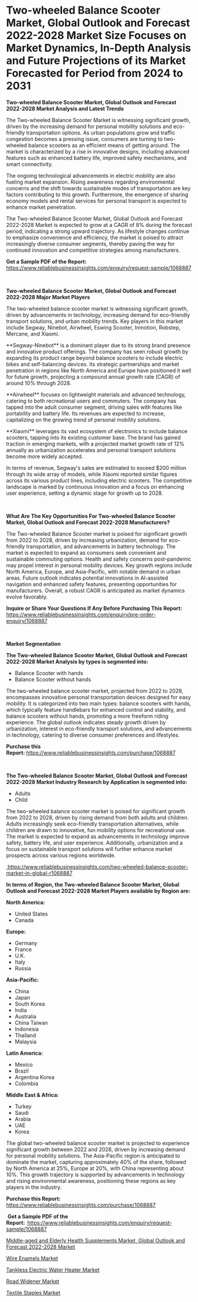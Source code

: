 <p><h1>Two-wheeled Balance Scooter Market, Global Outlook and Forecast 2022-2028 Market Size Focuses on Market Dynamics, In-Depth Analysis and Future Projections of its Market Forecasted for Period from 2024 to 2031</h1></p><p><strong>Two-wheeled Balance Scooter Market, Global Outlook and Forecast 2022-2028 Market Analysis and Latest Trends</strong></p>
<p><p>The Two-wheeled Balance Scooter Market is witnessing significant growth, driven by the increasing demand for personal mobility solutions and eco-friendly transportation options. As urban populations grow and traffic congestion becomes a pressing issue, consumers are turning to two-wheeled balance scooters as an efficient means of getting around. The market is characterized by a rise in innovative designs, including advanced features such as enhanced battery life, improved safety mechanisms, and smart connectivity.</p><p>The ongoing technological advancements in electric mobility are also fueling market expansion. Rising awareness regarding environmental concerns and the shift towards sustainable modes of transportation are key factors contributing to this growth. Furthermore, the emergence of sharing economy models and rental services for personal transport is expected to enhance market penetration.</p><p>The Two-wheeled Balance Scooter Market, Global Outlook and Forecast 2022-2028 Market is expected to grow at a CAGR of 8% during the forecast period, indicating a strong upward trajectory. As lifestyle changes continue to emphasize convenience and efficiency, the market is poised to attract increasingly diverse consumer segments, thereby paving the way for continued innovation and competitive strategies among manufacturers.</p></p>
<p><strong>Get a Sample PDF of the Report:&nbsp;</strong> <a href="https://www.reliablebusinessinsights.com/enquiry/request-sample/1068887">https://www.reliablebusinessinsights.com/enquiry/request-sample/1068887</a></p>
<p>&nbsp;</p>
<p><strong>Two-wheeled Balance Scooter Market, Global Outlook and Forecast 2022-2028 Major Market Players</strong></p>
<p><p>The two-wheeled balance scooter market is witnessing significant growth, driven by advancements in technology, increasing demand for eco-friendly transport solutions, and urban mobility trends. Key players in this market include Segway, Ninebot, Airwheel, Eswing Scooter, Inmotion, Robstep, Mercane, and Xiaomi.</p><p>**Segway-Ninebot** is a dominant player due to its strong brand presence and innovative product offerings. The company has seen robust growth by expanding its product range beyond balance scooters to include electric bikes and self-balancing devices. Its strategic partnerships and market penetration in regions like North America and Europe have positioned it well for future growth, projecting a compound annual growth rate (CAGR) of around 10% through 2028.</p><p>**Airwheel** focuses on lightweight materials and advanced technology, catering to both recreational users and commuters. The company has tapped into the adult consumer segment, driving sales with features like portability and battery life. Its revenues are expected to increase, capitalizing on the growing trend of personal mobility solutions.</p><p>**Xiaomi** leverages its vast ecosystem of electronics to include balance scooters, tapping into its existing customer base. The brand has gained traction in emerging markets, with a projected market growth rate of 12% annually as urbanization accelerates and personal transport solutions become more widely accepted.</p><p>In terms of revenue, Segway's sales are estimated to exceed $200 million through its wide array of models, while Xiaomi reported similar figures across its various product lines, including electric scooters. The competitive landscape is marked by continuous innovation and a focus on enhancing user experience, setting a dynamic stage for growth up to 2028.</p></p>
<p>&nbsp;</p>
<p><strong>What Are The Key Opportunities For Two-wheeled Balance Scooter Market, Global Outlook and Forecast 2022-2028 Manufacturers?</strong></p>
<p><p>The Two-wheeled Balance Scooter market is poised for significant growth from 2022 to 2028, driven by increasing urbanization, demand for eco-friendly transportation, and advancements in battery technology. The market is expected to expand as consumers seek convenient and sustainable commuting options. Health and safety concerns post-pandemic may propel interest in personal mobility devices. Key growth regions include North America, Europe, and Asia-Pacific, with notable demand in urban areas. Future outlook indicates potential innovations in AI-assisted navigation and enhanced safety features, presenting opportunities for manufacturers. Overall, a robust CAGR is anticipated as market dynamics evolve favorably.</p></p>
<p><strong>Inquire or Share Your Questions If Any Before Purchasing This Report:</strong> <a href="https://www.reliablebusinessinsights.com/enquiry/pre-order-enquiry/1068887">https://www.reliablebusinessinsights.com/enquiry/pre-order-enquiry/1068887</a></p>
<p>&nbsp;</p>
<p><strong>Market Segmentation</strong></p>
<p><strong>The Two-wheeled Balance Scooter Market, Global Outlook and Forecast 2022-2028 Market Analysis by types is segmented into:</strong></p>
<p><ul><li>Balance Scooter with hands</li><li>Balance Scooter without hands</li></ul></p>
<p><p>The two-wheeled balance scooter market, projected from 2022 to 2028, encompasses innovative personal transportation devices designed for easy mobility. It is categorized into two main types: balance scooters with hands, which typically feature handlebars for enhanced control and stability, and balance scooters without hands, promoting a more freeform riding experience. The global outlook indicates steady growth driven by urbanization, interest in eco-friendly transport solutions, and advancements in technology, catering to diverse consumer preferences and lifestyles.</p></p>
<p><strong>Purchase this Report:&nbsp;</strong><a href="https://www.reliablebusinessinsights.com/purchase/1068887">https://www.reliablebusinessinsights.com/purchase/1068887</a></p>
<p>&nbsp;</p>
<p><strong>The Two-wheeled Balance Scooter Market, Global Outlook and Forecast 2022-2028 Market Industry Research by Application is segmented into:</strong></p>
<p><ul><li>Adults</li><li>Child</li></ul></p>
<p><p>The two-wheeled balance scooter market is poised for significant growth from 2022 to 2028, driven by rising demand from both adults and children. Adults increasingly seek eco-friendly transportation alternatives, while children are drawn to innovative, fun mobility options for recreational use. The market is expected to expand as advancements in technology improve safety, battery life, and user experience. Additionally, urbanization and a focus on sustainable transport solutions will further enhance market prospects across various regions worldwide.</p></p>
<p><a href="https://www.reliablebusinessinsights.com/two-wheeled-balance-scooter-market-in-global-r1068887">&nbsp;https://www.reliablebusinessinsights.com/two-wheeled-balance-scooter-market-in-global-r1068887</a></p>
<p><strong>In terms of Region, the Two-wheeled Balance Scooter Market, Global Outlook and Forecast 2022-2028 Market Players available by Region are:</strong></p>
<p>
    <p> <strong> North America: </strong>
        <ul>
            <li>United States</li>
            <li>Canada</li>
        </ul>
        </p> 
    <p> <strong> Europe: </strong>
        <ul>
            <li>Germany</li>
            <li>France</li>
            <li>U.K.</li>
            <li>Italy</li>
            <li>Russia</li>
        </ul>
        </p> 
    <p> <strong> Asia-Pacific: </strong>
        <ul>
            <li>China</li>
            <li>Japan</li>
            <li>South Korea</li>
            <li>India</li>
            <li>Australia</li>
            <li>China Taiwan</li>
            <li>Indonesia</li>
            <li>Thailand</li>
            <li>Malaysia</li>
        </ul>
        </p> 
    <p> <strong> Latin America: </strong>
        <ul>
            <li>Mexico</li>
            <li>Brazil</li>
            <li>Argentina Korea</li>
            <li>Colombia</li>
        </ul>
        </p> 
    <p> <strong> Middle East & Africa: </strong>
        <ul>
            <li>Turkey</li>
            <li>Saudi</li>
            <li>Arabia</li>
            <li>UAE</li>
            <li>Korea</li>
        </ul>
    </p>
    </p>
<p><p>The global two-wheeled balance scooter market is projected to experience significant growth between 2022 and 2028, driven by increasing demand for personal mobility solutions. The Asia-Pacific region is anticipated to dominate the market, capturing approximately 40% of the share, followed by North America at 25%, Europe at 20%, with China representing about 10%. This growth trajectory is supported by advancements in technology and rising environmental awareness, positioning these regions as key players in the industry.</p></p>
<p><strong>Purchase this Report: </strong><a href="https://www.reliablebusinessinsights.com/purchase/1068887">https://www.reliablebusinessinsights.com/purchase/1068887</a></p>
<p>&nbsp;<strong>Get a Sample PDF of the Report:&nbsp;&nbsp;</strong><a href="https://www.reliablebusinessinsights.com/enquiry/request-sample/1068887">https://www.reliablebusinessinsights.com/enquiry/request-sample/1068887</a></p>
<p><strong></strong></p>
<p><p><a href="https://github.com/RuthLucas64/Market-Research-Report-List-1/blob/main/middle-aged-and-elderly-health-supplements-market-global-outlook-and-forecast-2022-2028-market.md">Middle-aged and Elderly Health Supplements Market, Global Outlook and Forecast 2022-2028 Market</a></p><p><a href="https://medium.com/@jillianwyattgb94/the-market-for-wire-enamels-market-is-examined-in-this-report-along-with-the-factors-that-are-99a082f29ce1">Wire Enamels Market</a></p><p><a href="https://medium.com/@edward.butler98876/the-global-tankless-electric-water-heater-market-is-a-dynamic-and-growing-industry-42c187280650">Tankless Electric Water Heater Market</a></p><p><a href="https://www.linkedin.com/pulse/road-widener-market-size-growth-industry-analysis-segmentation-j0xje?trackingId=opVxBwFxQ0WYjOCqzbBrVg%3D%3D">Road Widener Market</a></p><p><a href="https://issuu.com/reportprime-2/docs/textile-staples-market-size-2030.pp_c11ee3ab517d05">Textile Staples Market</a></p></p>